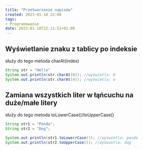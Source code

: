 ```yaml
---
title: "Przetwarzanie napisów"
created: 2023-01-18 22:00
tags:
- Programowanie
date: 2023-01-18T22:11:52+01:00
---
```


## Wyświetlanie znaku z tablicy po indeksie

służy do tego metoda charAt(index)

```Java
String str = "Hello"
System.out.println(str.charAt(0)); //wyświetla: H
System.out.println(str.charAt(4)); //wyświetla: o
```

## Zamiana wszystkich liter w łąńcuchu na duże/małe litery

służy do tego metoda toLowerCase()/toUpperCase()

```Java 
String str1 = "Panda";
String str2 = "Dog";

System.out.println(str1.toLowerrCase()); //wyświetla: panda
System.out.println(str2.toUpperCase()); //wyświetla: dog
```

